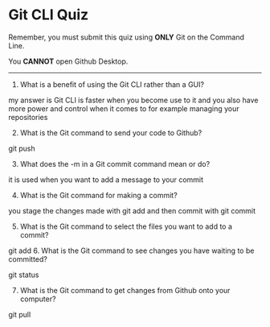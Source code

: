 # Git CLI Quiz

Remember, you must submit this quiz using **ONLY** Git on the Command Line.

You **CANNOT** open Github Desktop.

---

1. What is a benefit of using the Git CLI rather than a GUI?

<!-- Write your answer here -->

my answer is
Git CLI is faster when you become use to it and you also have more power and control when it comes to for example managing your repositories

2. What is the Git command to send your code to Github?

<!-- Write your answer here -->

git push

3. What does the -m in a Git commit command mean or do?

<!-- Write your answer here -->

it is used when you want to add a message to your commit

4. What is the Git command for making a commit?

<!-- Write your answer here -->

you stage the changes made with git add and then commit with git commit

5. What is the Git command to select the files you want to add to a commit?

<!-- Write your answer here -->

git add 6. What is the Git command to see changes you have waiting to be committed?

<!-- Write your answer here -->

git status

7. What is the Git command to get changes from Github onto your computer?

<!-- Write your answer here -->

git pull
